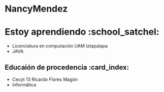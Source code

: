 # NancyMendez
<h1>Estoy aprendiendo :school_satchel:</h1>
<ul class="horizontal-list">
    <li>Licenciatura en computación UAM Iztapalapa</li>
    <li>JAVA</li>
</ul>
<h2> Educaión de procedencia  :card_index: </h2>
<ul class="horizontal-list">
    <li>Cecyt 13 Ricardo Flores Magón</li>
    <li>Informática</li>

